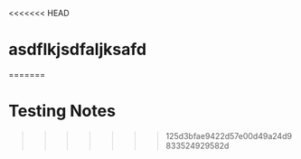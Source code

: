 <<<<<<< HEAD
# asdflkjsdfaljksafd
=======
# Testing Notes
>>>>>>> 125d3bfae9422d57e00d49a24d9833524929582d
